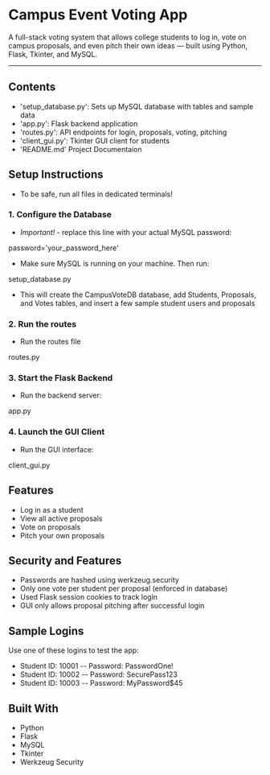 # Campus Event Voting App

A full-stack voting system that allows college students to log in, vote on campus proposals, and even pitch their own ideas — built using Python, Flask, Tkinter, and MySQL.

---

## Contents

- 'setup_database.py': Sets up MySQL database with tables and sample data
- 'app.py': Flask backend application
- 'routes.py': API endpoints for login, proposals, voting, pitching
- 'client_gui.py': Tkinter GUI client for students
- 'README.md' Project Documentaion

## Setup Instructions

- To be safe, run all files in dedicated terminals!

### 1. Configure the Database

- *Important!* - replace this line with your actual MySQL password:

password='your_password_here'

- Make sure MySQL is running on your machine. Then run:

setup_database.py

- This will create the CampusVoteDB database, add Students, Proposals, and Votes tables, and insert a few sample student users and proposals

### 2. Run the routes

- Run the routes file
  
routes.py

### 3. Start the Flask Backend

- Run the backend server:

app.py

### 4. Launch the GUI Client

- Run the GUI interface:

client_gui.py

## Features

- Log in as a student
- View all active proposals
- Vote on proposals
- Pitch your own proposals

## Security and Features

- Passwords are hashed using werkzeug.security
- Only one vote per student per proposal (enforced in database)
- Used Flask session cookies to track login
- GUI only allows proposal pitching after successful login

## Sample Logins

Use one of these logins to test the app:
- Student ID: 10001 -- Password: PasswordOne!
- Student ID: 10002 -- Password: SecurePass123
- Student ID: 10003 -- Password: MyPassword$45

## Built With

- Python
- Flask
- MySQL
- Tkinter
- Werkzeug Security
